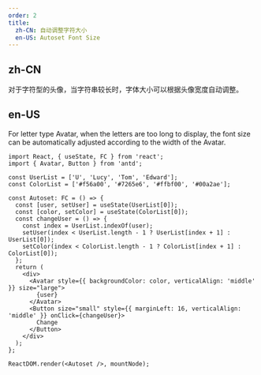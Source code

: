 ```yaml
---
order: 2
title:
  zh-CN: 自动调整字符大小
  en-US: Autoset Font Size
---
```


## zh-CN

对于字符型的头像，当字符串较长时，字体大小可以根据头像宽度自动调整。

## en-US

For letter type Avatar, when the letters are too long to display, the font size can be automatically adjusted according to the width of the Avatar.

```tsx
import React, { useState, FC } from 'react';
import { Avatar, Button } from 'antd';

const UserList = ['U', 'Lucy', 'Tom', 'Edward'];
const ColorList = ['#f56a00', '#7265e6', '#ffbf00', '#00a2ae'];

const Autoset: FC = () => {
  const [user, setUser] = useState(UserList[0]);
  const [color, setColor] = useState(ColorList[0]);
  const changeUser = () => {
    const index = UserList.indexOf(user);
    setUser(index < UserList.length - 1 ? UserList[index + 1] : UserList[0]);
    setColor(index < ColorList.length - 1 ? ColorList[index + 1] : ColorList[0]);
  };
  return (
    <div>
      <Avatar style={{ backgroundColor: color, verticalAlign: 'middle' }} size="large">
        {user}
      </Avatar>
      <Button size="small" style={{ marginLeft: 16, verticalAlign: 'middle' }} onClick={changeUser}>
        Change
      </Button>
    </div>
  );
};

ReactDOM.render(<Autoset />, mountNode);
```
